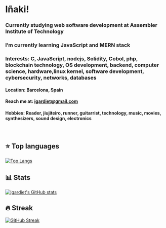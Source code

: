 # Iñaki!

### Currently studying web software development at Assembler Institute of Technology
### I’m currently learning JavaScript and MERN stack
### Interests: C, JavaScript, nodejs, Solidity, Cobol, php, blockchain technology, OS development, backend, computer science, hardware,linux kernel, software development, cybersecurity, networks, databases
#### Location: Barcelona, Spain
#### Reach me at: igardiet@gmail.com
#### Hobbies: Reader, jiujiteiro, runner, guitarrist, technology, music, movies, synthesizers, sound design, electronics

</br>

## ⭐ Top languages
[![Top Langs](https://github-readme-stats-igardiet.vercel.app/api/top-langs/?username=igardiet&layout=compact&theme=merko)](https://github.com/igardiet/github-readme-stats)

## 📊 Stats
[![igardiet's GitHub stats](https://github-readme-stats-igardiet.vercel.app/api?username=igardiet&show_icons=true&theme=merko)](https://github.com/igardiet/github-readme-stats)

## 🔥 Streak
[![GitHub Streak](https://streak-stats.demolab.com/?user=igardiet&theme=merko)](https://git.io/streak-stats)

